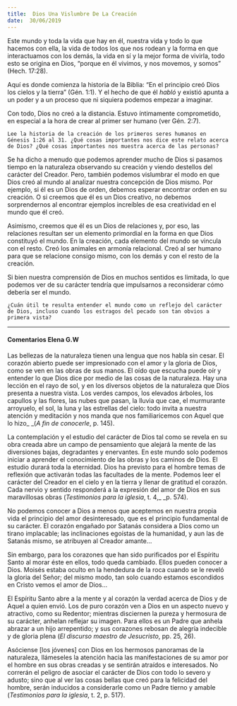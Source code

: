 ```yaml
---
title:  Dios Una Vislumbre De La Creación
date:  30/06/2019
---
```


Este mundo y toda la vida que hay en él, nuestra vida y todo lo que hacemos con ella, la vida de todos los que nos rodean y la forma en que interactuamos con los demás, la vida en sí y la mejor forma de vivirla, todo esto se origina en Dios, “porque en él vivimos, y nos movemos, y somos” (Hech. 17:28).

Aquí es donde comienza la historia de la Biblia: “En el principio creó Dios los cielos y la tierra” (Gén. 1:1). Y el hecho de que él _habló_ y existió apunta a un poder y a un proceso que ni siquiera podemos empezar a imaginar.

Con todo, Dios no creó a la distancia. Estuvo íntimamente comprometido, en especial a la hora de crear al primer ser humano (ver Gén. 2:7).

`Lee la historia de la creación de los primeros seres humanos en Génesis 1:26 al 31. ¿Qué cosas importantes nos dice este relato acerca de Dios? ¿Qué cosas importantes nos muestra acerca de las personas?`

Se ha dicho a menudo que podemos aprender mucho de Dios si pasamos tiempo en la naturaleza observando su creación y viendo destellos del carácter del Creador. Pero, también podemos vislumbrar el modo en que Dios creó al mundo al analizar nuestra concepción de Dios mismo. Por ejemplo, si él es un Dios de orden, debemos esperar encontrar orden en su creación. O si creemos que él es un Dios creativo, no debemos sorprendernos al encontrar ejemplos increíbles de esa creatividad en el mundo que él creó.

Asimismo, creemos que él es un Dios de relaciones y, por eso, las relaciones resultan ser un elemento primordial en la forma en que Dios constituyó el mundo. En la creación, cada elemento del mundo se vincula con el resto. Creó los animales en armonía relacional. Creó al ser humano para que se relacione consigo mismo, con los demás y con el resto de la creación.

Si bien nuestra comprensión de Dios en muchos sentidos es limitada, lo que podemos ver de su carácter tendría que impulsarnos a reconsiderar cómo debería ser el mundo.

`¿Cuán útil te resulta entender el mundo como un reflejo del carácter de Dios, incluso cuando los estragos del pecado son tan obvios a primera vista?`

---

#### Comentarios Elena G.W

Las bellezas de la naturaleza tienen una lengua que nos habla sin cesar. El corazón abierto puede ser impresionado con el amor y la gloria de Dios, como se ven en las obras de sus manos. El oído que escucha puede oír y entender lo que Dios dice por medio de las cosas de la naturaleza. Hay una lección en el rayo de sol, y en los diversos objetos de la naturaleza que Dios presenta a nuestra vista. Los verdes campos, los elevados árboles, los capullos y las flores, las nubes que pasan, la lluvia que cae, el murmurante arroyuelo, el sol, la luna y las estrellas del cielo: todo invita a nuestra atención y meditación y nos manda que nos familiaricemos con Aquel que lo hizo_ _(_A fin de conocerle_, p. 145).

La contemplación y el estudio del carácter de Dios tal como se revela en su obra creada abre un campo de pensamiento que alejará la mente de las diversiones bajas, degradantes y enervantes. En este mundo solo podemos iniciar a aprender el conocimiento de las obras y los caminos de Dios. El estudio durará toda la eternidad. Dios ha previsto para el hombre temas de reflexión que activarán todas las facultades de la mente. Podemos leer el carácter del Creador en el cielo y en la tierra y llenar de gratitud el corazón. Cada nervio y sentido responderá a la expresión del amor de Dios en sus maravillosas obras (_Testimonios para la iglesia_, t. 4,_ _p. 574).

No podemos conocer a Dios a menos que aceptemos en nuestra propia vida el principio del amor desinteresado, que es el principio fundamental de su carácter. El corazón engañado por Satanás considera a Dios como un tirano implacable; las inclinaciones egoístas de la humanidad, y aun las de Satanás mismo, se atribuyen al Creador amante…

Sin embargo, para los corazones que han sido purificados por el Espíritu Santo al morar éste en ellos, todo queda cambiado. Ellos pueden conocer a Dios. Moisés estaba oculto en la hendedura de la roca cuando se le reveló la gloria del Señor; del mismo modo, tan solo cuando estamos escondidos en Cristo vemos el amor de Dios…

El Espíritu Santo abre a la mente y al corazón la verdad acerca de Dios y de Aquel a quien envió. Los de puro corazón ven a Dios en un aspecto nuevo y atractivo, como su Redentor; mientras disciernen la pureza y hermosura de su carácter, anhelan reflejar su imagen. Para ellos es un Padre que anhela abrazar a un hijo arrepentido; y sus corazones rebosan de alegría indecible y de gloria plena (_El discurso maestro de Jesucristo_, pp. 25, 26).

Asóciense [los jóvenes] con Dios en los hermosos panoramas de la naturaleza, llámeseles la atención hacia las manifestaciones de su amor por el hombre en sus obras creadas y se sentirán atraídos e interesados. No correrán el peligro de asociar el carácter de Dios con todo lo severo y adusto; sino que al ver las cosas bellas que creó para la felicidad del hombre, serán inducidos a considerarle como un Padre tierno y amable (_Testimonios para la iglesia_, t. 2, p. 517).